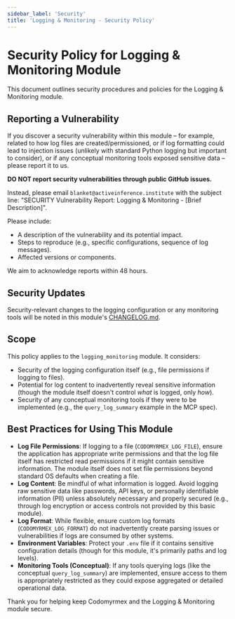 ```yaml
---
sidebar_label: 'Security'
title: 'Logging & Monitoring - Security Policy'
---
```


# Security Policy for Logging & Monitoring Module

This document outlines security procedures and policies for the Logging & Monitoring module.

## Reporting a Vulnerability

If you discover a security vulnerability within this module – for example, related to how log files are created/permissioned, or if log formatting could lead to injection issues (unlikely with standard Python logging but important to consider), or if any conceptual monitoring tools exposed sensitive data – please report it to us.

**DO NOT report security vulnerabilities through public GitHub issues.**

Instead, please email `blanket@activeinference.institute` with the subject line: "SECURITY Vulnerability Report: Logging & Monitoring - [Brief Description]".

Please include:
- A description of the vulnerability and its potential impact.
- Steps to reproduce (e.g., specific configurations, sequence of log messages).
- Affected versions or components.

We aim to acknowledge reports within 48 hours.

## Security Updates

Security-relevant changes to the logging configuration or any monitoring tools will be noted in this module's [CHANGELOG.md](./changelog.md).

## Scope

This policy applies to the `logging_monitoring` module. It considers:
- Security of the logging configuration itself (e.g., file permissions if logging to files).
- Potential for log content to inadvertently reveal sensitive information (though the module itself doesn't control *what* is logged, only *how*).
- Security of any conceptual monitoring tools if they were to be implemented (e.g., the `query_log_summary` example in the MCP spec).

## Best Practices for Using This Module

- **Log File Permissions**: If logging to a file (`CODOMYRMEX_LOG_FILE`), ensure the application has appropriate write permissions and that the log file itself has restricted read permissions if it might contain sensitive information. The module itself does not set file permissions beyond standard OS defaults when creating a file.
- **Log Content**: Be mindful of what information is logged. Avoid logging raw sensitive data like passwords, API keys, or personally identifiable information (PII) unless absolutely necessary and properly secured (e.g., through log encryption or access controls not provided by this basic module).
- **Log Format**: While flexible, ensure custom log formats (`CODOMYRMEX_LOG_FORMAT`) do not inadvertently create parsing issues or vulnerabilities if logs are consumed by other systems.
- **Environment Variables**: Protect your `.env` file if it contains sensitive configuration details (though for this module, it's primarily paths and log levels).
- **Monitoring Tools (Conceptual)**: If any tools querying logs (like the conceptual `query_log_summary`) are implemented, ensure access to them is appropriately restricted as they could expose aggregated or detailed operational data.

Thank you for helping keep Codomyrmex and the Logging & Monitoring module secure. 